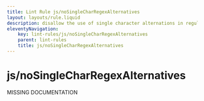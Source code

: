 ```yaml
---
title: Lint Rule js/noSingleCharRegexAlternatives
layout: layouts/rule.liquid
description: disallow the use of single character alternations in regular expressions
eleventyNavigation:
	key: lint-rules/js/noSingleCharRegexAlternatives
	parent: lint-rules
	title: js/noSingleCharRegexAlternatives
---
```


# js/noSingleCharRegexAlternatives

MISSING DOCUMENTATION